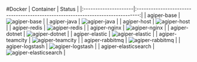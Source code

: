 #Docker
| Container            | Status                                                                          |
|:---------------------|:-------------------------------------------------------------------------------:|
| agiper-base          | ![agiper-base](https://quay.io/repository/agiper/base/status)                   |
| agiper-java          | ![agiper-java](https://quay.io/repository/agiper/java/status)                   |
| agiper-host          | ![agiper-host](https://quay.io/repository/agiper/host/status)                   |
| agiper-redis         | ![agiper-redis](https://quay.io/repository/agiper/redis/status)                 |
| agiper-nginx         | ![agiper-nginx](https://quay.io/repository/agiper/nginx/status)                 |
| agiper-dotnet        | ![agiper-dotnet](https://quay.io/repository/agiper/dotnet/status)               |
| agiper-elastic       | ![agiper-elastic](https://quay.io/repository/agiper/elastic/status)             |
| agiper-teamcity      | ![agiper-teamcity](https://quay.io/repository/agiper/teamcity/status)           |
| agiper-rabbitmq      | ![agiper-rabbitmq](https://quay.io/repository/agiper/rabbitmq/status)           |
| agiper-logstash      | ![agiper-logstash](https://quay.io/repository/agiper/logstash/status)           |
| agiper-elasticsearch | ![agiper-elasticsearch](https://quay.io/repository/agiper/elasticsearch/status) |
